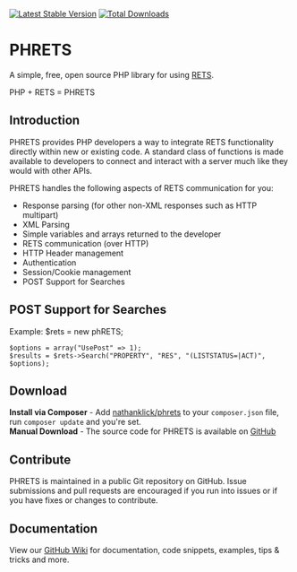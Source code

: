 [![Latest Stable Version](https://poser.pugx.org/troydavisson/PHRETS/v/stable.png)](https://packagist.org/packages/nathanklick/PHRETS)
[![Total Downloads](https://poser.pugx.org/troydavisson/PHRETS/downloads.png)](https://packagist.org/packages/nathanklick/PHRETS)


# PHRETS

A simple, free, open source PHP library for using [RETS](http://rets.org).

PHP + RETS = PHRETS


## Introduction

PHRETS provides PHP developers a way to integrate RETS functionality directly within new or existing code. A standard class of functions is made available to developers to connect and interact with a server much like they would with other APIs.

PHRETS handles the following aspects of RETS communication for you:
* Response parsing (for other non-XML responses such as HTTP multipart)
* XML Parsing
* Simple variables and arrays returned to the developer
* RETS communication (over HTTP)
* HTTP Header management
* Authentication
* Session/Cookie management
* POST Support for Searches

## POST Support for Searches

Example:
	$rets = new phRETS;
	
	$options = array("UsePost" => 1);
	$results = $rets->Search("PROPERTY", "RES", "(LISTSTATUS=|ACT)", $options);


## Download

**Install via Composer** - Add [nathanklick/phrets](https://packagist.org/packages/nathanklick/phrets) to your `composer.json` file, run `composer update` and you're set.  
**Manual Download** - The source code for PHRETS is available on [GitHub](http://github.com/nathanklick/PHRETS)


## Contribute

PHRETS is maintained in a public Git repository on GitHub.  Issue submissions and pull requests are encouraged if you run into issues or if you have fixes or changes to contribute.

## Documentation

View our [GitHub Wiki](https://github.com/troydavisson/PHRETS/wiki) for documentation, code snippets, examples, tips & tricks and more.
